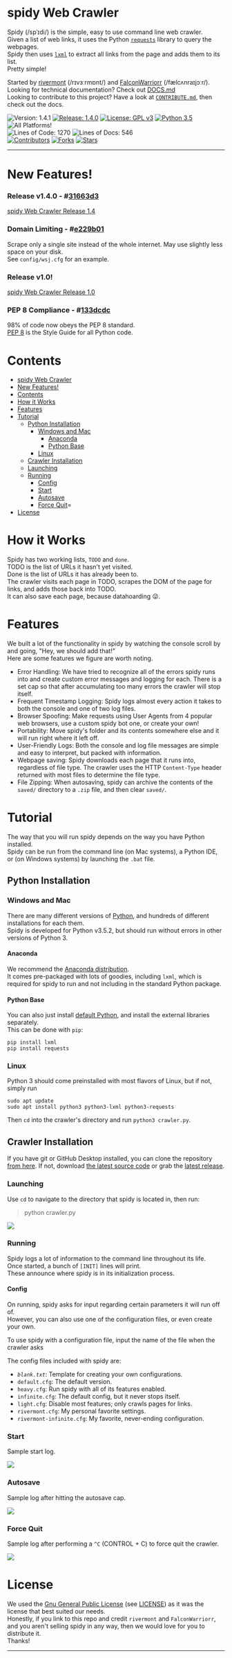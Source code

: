 # spidy Web Crawler
Spidy (/spˈɪdi/) is the simple, easy to use command line web crawler.<br>
Given a list of web links, it uses the Python [`requests`](http://docs.python-requests.org) library to query the webpages.<br>
Spidy then uses [`lxml`](http://lxml.de/index.html) to extract all links from the page and adds them to its list.<br>
Pretty simple!

Started by [rivermont](https://github.com/rivermont) (/rɪvɜːrmɒnt/) and [FalconWarriorr](https://github.com/Casillas-) (/fælcʌnraɪjɔːr/).<br>
Looking for technical documentation? Check out [DOCS.md](https://github.com/rivermont/spidy/blob/master/DOCS.md)<br>
Looking to contribute to this project? Have a look at [`CONTRIBUTE.md`](https://github.com/rivermont/spidy/blob/master/CONTRIBUTE.md), then check out the docs.

![Version: 1.4.1](https://img.shields.io/badge/version-1.4.1-brightgreen.svg)
[![Release: 1.4.0](https://img.shields.io/github/release/rivermont/spidy.svg)](https://github.com/rivermont/spidy/releases)
[![License: GPL v3](https://img.shields.io/badge/license-GPLv3.0-blue.svg)](http://www.gnu.org/licenses/gpl-3.0)
[![Python 3.5](https://img.shields.io/badge/python-3.5-brightgreen.svg)](https://docs.python.org/3/)
![All Platforms!](https://img.shields.io/badge/Windows,%20OS/X,%20Linux-%20%20-brightgreen.svg)
<br>
![Lines of Code: 1270](https://img.shields.io/badge/lines%20of%20code-1270-brightgreen.svg)
![Lines of Docs: 546](https://img.shields.io/badge/lines%20of%20docs-546-green.svg)
<br>
[![Contributors](https://img.shields.io/github/contributors/rivermont/spidy.svg)](https://github.com/rivermont/spidy/graphs/contributors)
[![Forks](https://img.shields.io/github/forks/rivermont/spidy.svg?style=social&label=Forks)](https://github.com/rivermont/spidy/network)
[![Stars](https://img.shields.io/github/stars/rivermont/spidy.svg?style=social&label=Stars)](https://github.com/rivermont/spidy/stargazers)

***

# New Features!

### Release v1.4.0 - #[31663d3](https://github.com/rivermont/spidy/commit/31663d34ceeba66ea9de9819b6da555492ed6a80)
[spidy Web Crawler Release 1.4](https://github.com/rivermont/spidy/releases/tag/1.4.0)

### Domain Limiting - #[e229b01](https://github.com/rivermont/spidy/commit/e229b01eed7e1f95530d06afc671e40dbf4dac53)
Scrape only a single site instead of the whole internet. May use slightly less space on your disk.<br>
See `config/wsj.cfg` for an example.

### Release v1.0!
[spidy Web Crawler Release 1.0](https://github.com/rivermont/spidy/releases/tag/1.0)

### PEP 8 Compliance - #[133dcdc](https://github.com/rivermont/spidy/commit/133dcdc02a0d63d94725cb86c089b7fdb3eba2d4)
98% of code now obeys the PEP 8 standard.<br>
[PEP 8](https://www.python.org/dev/peps/pep-0008/) is the Style Guide for all Python code.


# Contents

  - [spidy Web Crawler](#spidy-web-crawler)
  - [New Features!](#new-features)
  - [Contents](#contents)
  - [How it Works](#how-it-works)
  - [Features](#features)
  - [Tutorial](#tutorial)
    - [Python Installation](#python-installation)
      - [Windows and Mac](#windows-and-mac)
        - [Anaconda](#anaconda)
        - [Python Base](#python-base)
      - [Linux](#linux)
    - [Crawler Installation](#crawler-installation)
    - [Launching](#launching)
    - [Running](#running)
      - [Config](#config)
      - [Start](#start)
      - [Autosave](#autosave)
      - [Force Quit](#force-quit)=
  - [License](#license)


# How it Works
Spidy has two working lists, `TODO` and `done`.<br>
TODO is the list of URLs it hasn't yet visited.<br>
Done is the list of URLs it has already been to.<br>
The crawler visits each page in TODO, scrapes the DOM of the page for links, and adds those back into TODO.<br>
It can also save each page, because datahoarding 😜.


# Features
We built a lot of the functionality in spidy by watching the console scroll by and going, "Hey, we should add that!"<br>
Here are some features we figure are worth noting.

  - Error Handling: We have tried to recognize all of the errors spidy runs into and create custom error messages and logging for each. There is a set cap so that after accumulating too many errors the crawler will stop itself.
  - Frequent Timestamp Logging: Spidy logs almost every action it takes to both the console and one of two log files.
  - Browser Spoofing: Make requests using User Agents from 4 popular web browsers, use a custom spidy bot one, or create your own!
  - Portability: Move spidy's folder and its contents somewhere else and it will run right where it left off.
  - User-Friendly Logs: Both the console and log file messages are simple and easy to interpret, but packed with information.
  - Webpage saving: Spidy downloads each page that it runs into, regardless of file type. The crawler uses the HTTP `Content-Type` header returned with most files to determine the file type.
  - File Zipping: When autosaving, spidy can archive the contents of the `saved/` directory to a `.zip` file, and then clear `saved/`.


# Tutorial
The way that you will run spidy depends on the way you have Python installed.<br>
Spidy can be run from the command line (on Mac systems), a Python IDE, or (on Windows systems) by launching the `.bat` file.

## Python Installation

### Windows and Mac

There are many different versions of [Python](https://www.python.org/about/), and hundreds of different installations for each them.<br>
Spidy is developed for Python v3.5.2, but should run without errors in other versions of Python 3.

#### Anaconda
We recommend the [Anaconda distribution](https://www.continuum.io/downloads).<br>
It comes pre-packaged with lots of goodies, including `lxml`, which is required for spidy to run and not including in the standard Python package.

#### Python Base
You can also just install [default Python](https://www.python.org/downloads/), and install the external libraries separately.<br>
This can be done with `pip`:

    pip install lxml
    pip install requests

### Linux
Python 3 should come preinstalled with most flavors of Linux, but if not, simply run

    sudo apt update
    sudo apt install python3 python3-lxml python3-requests

Then `cd` into the crawler's directory and run `python3 crawler.py`.

## Crawler Installation
If you have git or GitHub Desktop installed, you can clone the repository [from here](https://github.com/rivermont/spidy.git). If not, download [the latest source code](https://github.com/rivermont/spidy/archive/master.zip) or grab the [latest release](https://github.com/rivermont/spidy/releases).

### Launching

Use `cd` to navigate to the directory that spidy is located in, then run:

> python crawler.py

![](/media/run.gif?raw=true)

### Running
Spidy logs a lot of information to the command line throughout its life.<br>
Once started, a bunch of `[INIT]` lines will print.<br>
These announce where spidy is in its initialization process.<br>

#### Config
On running, spidy asks for input regarding certain parameters it will run off of.<br>
However, you can also use one of the configuration files, or even create your own.

To use spidy with a configuration file, input the name of the file when the crawler asks

The config files included with spidy are:

  - *`blank.txt`*: Template for creating your own configurations.
  - `default.cfg`: The default version.
  - `heavy.cfg`: Run spidy with all of its features enabled.
  - `infinite.cfg`: The default config, but it never stops itself.
  - `light.cfg`: Disable most features; only crawls pages for links.
  - `rivermont.cfg`: My personal favorite settings.
  - `rivermont-infinite.cfg`: My favorite, never-ending configuration.

### Start
Sample start log.

![](/media/start.png?raw=true)

### Autosave
Sample log after hitting the autosave cap.

![](/media/log.png?raw=true)

### Force Quit
Sample log after performing a `^C` (CONTROL + C) to force quit the crawler.

![](/media/keyboardinterrupt.png?raw=true)


# License
We used the [Gnu General Public License](https://www.gnu.org/licenses/gpl-3.0.en.html) (see [LICENSE](https://github.com/rivermont/spidy/blob/master/LICENSE)) as it was the license that best suited our needs.<br>
Honestly, if you link to this repo and credit `rivermont` and `FalconWarriorr`, and you aren't selling spidy in any way, then we would love for you to distribute it.<br>
Thanks!

***

